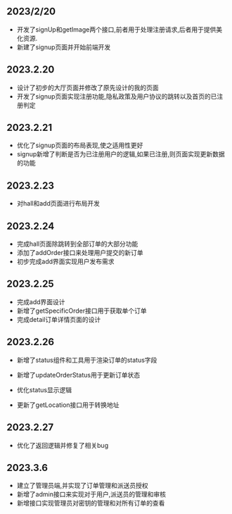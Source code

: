 ## 2023/2/20

- 开发了signUp和getImage两个接口,前者用于处理注册请求,后者用于提供美化资源.
- 新建了signup页面并开始前端开发



## 2023.2.20

- 设计了初步的大厅页面并修改了原先设计的我的页面
- 开发了signup页面实现注册功能,隐私政策及用户协议的跳转以及首页的已注册判定



## 2023.2.21

- 优化了signup页面的布局表现,使之适用性更好 
- signup新增了判断是否为已注册用户的逻辑,如果已注册,则页面实现更新数据的功能

## 2023.2.23

- 对hall和add页面进行布局开发



## 2023.2.24

- 完成hall页面除跳转到全部订单的大部分功能
- 添加了addOrder接口来处理用户提交的新订单
- 初步完成add界面实现用户发布需求

## 2023.2.25
- 完成add界面设计
- 新增了getSpecificOrder接口用于获取单个订单
- 完成detail订单详情页面的设计



## 2023.2.26

- 新增了status组件和工具用于渲染订单的status字段
- 新增了updateOrderStatus用于更新订单状态
- 优化status显示逻辑

- 更新了getLocation接口用于转换地址



## 2023.2.27

- 优化了返回逻辑并修复了相关bug



## 2023.3.6

- 建立了管理员端,并实现了订单管理和派送员授权
- 新增了admin接口来实现对于用户,派送员的管理和审核
- 新增接口实现管理员对密钥的管理和对所有订单的查看
